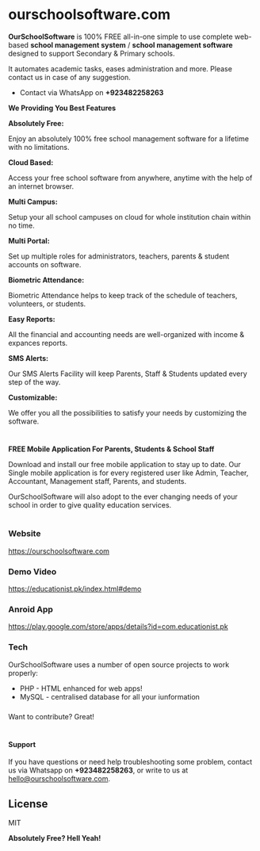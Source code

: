 # ourschoolsoftware.com

**OurSchoolSoftware** is 100% FREE all-in-one simple to use complete web-based **school management system** / **school management software**  designed to support Secondary & Primary schools.

It automates academic tasks, eases administration and more. Please contact us in case of 
any suggestion.

  - Contact via WhatsApp on **+923482258263**
  

 **We Providing You Best Features**


 **Absolutely Free:** 

Enjoy an absolutely 100% free school management software for a lifetime with no limitations.

**Cloud Based:**

Access your free school software from anywhere, anytime with the help of an internet browser.

**Multi Campus:**

Setup your all school campuses on cloud for whole institution chain within no time.

**Multi Portal:**

Set up multiple roles for administrators, teachers, parents & student accounts on software.

**Biometric Attendance:**

Biometric Attendance helps to keep track of the schedule of teachers, volunteers, or students.

**Easy Reports:**

All the financial and accounting needs are well-organized with income & expances reports.

**SMS Alerts:**

Our SMS Alerts Facility will keep Parents, Staff & Students updated every step of the way.

**Customizable:**

We offer you all the possibilities to satisfy your needs by customizing the software.
  
  #
  
**FREE Mobile Application For Parents, Students & School Staff**

Download and install our free mobile application to stay up to date. Our Single mobile application is for every registered user like Admin, Teacher, Accountant, Management staff, Parents, and students.
  
  OurSchoolSoftware will also adopt to the ever changing needs of your school in order to give quality education services.
  

#
  

#
#

### Website
https://ourschoolsoftware.com
### Demo Video
https://educationist.pk/index.html#demo
### Anroid App
https://play.google.com/store/apps/details?id=com.educationist.pk

### Tech

OurSchoolSoftware uses a number of open source projects to work properly:

* PHP - HTML enhanced for web apps!
* MySQL - centralised database for all your iunformation

###
###


###
###


Want to contribute? Great!
#
#

#### Support

If you have questions or need help troubleshooting some problem, contact us 
via Whatsapp on **+923482258263**, or write to us 
at [hello@ourschoolsoftware.com](mailto:hello@ourschoolsoftware.com).


License
----

MIT


**Absolutely Free? Hell Yeah!**
